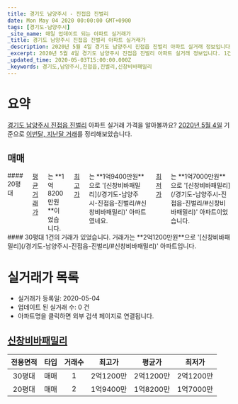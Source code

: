 ```yaml
---
title: 경기도 남양주시 - 진접읍 진벌리
date: Mon May 04 2020 00:00:00 GMT+0900
tags: [경기도-남양주시]
_site_name: 매일 업데이트 되는 아파트 실거래가
_title: 경기도 남양주시 진접읍 진벌리 아파트 실거래가
_description: 2020년 5월 4일 경기도 남양주시 진접읍 진벌리 아파트 실거래 정보입니다. 1건 아파트 정보가 있습니다.
_excerpt: 2020년 5월 4일 경기도 남양주시 진접읍 진벌리 아파트 실거래 정보입니다. 1건 아파트 정보가 있습니다.
_updated_time: 2020-05-03T15:00:00.000Z
_keywords: 경기도,남양주시,진접읍,진벌리,신창비바패밀리
---
```





# 요약
<ins>경기도 남양주시 진접읍 진벌리</ins> 아파트 실거래 가격을 알아볼까요? <ins>2020년 5월 4일</ins> 기준으로 <ins>이번달, 지난달 거래</ins>를 정리해보았습니다.

## 매매
<div class="container">
<div class="six columns" markdown="1">
#### 20평대
<ins>평균 거래가</ins>는 **1억8200만원**이었습니다. <ins>최고가</ins>는 **1억9400만원**으로 '[신창비바패밀리](/경기도-남양주시-진접읍-진벌리/#신창비바패밀리)' 아파트였네요. <ins>최저가</ins>는 **1억7000만원**으로 '[신창비바패밀리](/경기도-남양주시-진접읍-진벌리/#신창비바패밀리)' 아파트이었습니다.
</div>
<div class="six columns" markdown="1">
#### 30평대
1건의 거래가 있었습니다. 거래가는 **2억1200만원**으로 '[신창비바패밀리](/경기도-남양주시-진접읍-진벌리/#신창비바패밀리)' 아파트입니다.
</div>
</div>



# 실거래가 목록
- 실거래가 등록일: 2020-05-04
- 업데이트 된 실거래 수: 0 건
- 아파트명을 클릭하면 외부 검색 페이지로 연결됩니다.

## [신창비바패밀리](#신창비바패밀리)

|전용면적|타입|거래수|최고가|평균가|최저가|
|:---:|:---:|:---:|:---:|:---:|:---:|
|30평대|<span class="deal-type-1">매매</span>|1|2억1200만|2억1200만|2억1200만|
|20평대|<span class="deal-type-1">매매</span>|2|1억9400만|1억8200만|1억7000만|

<br/>



